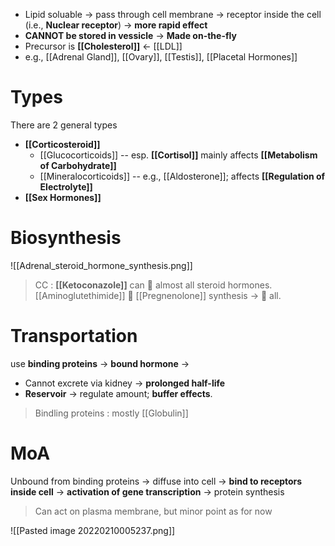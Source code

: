 - Lipid soluable → pass through cell membrane → receptor inside the cell (i.e., **Nuclear receptor**) → **more rapid effect**
- **CANNOT be stored in vessicle** → **Made on-the-fly**
- Precursor is **[[Cholesterol]]** ← [[LDL]] 
- e.g., [[Adrenal Gland]], [[Ovary]], [[Testis]], [[Placetal Hormones]]

# Types
There are 2 general types
- **[[Corticosteroid]]**
	- [[Glucocorticoids]] -- esp. **[[Cortisol]]** mainly affects **[[Metabolism of Carbohydrate]]**
	- [[Mineralocorticoids]] -- e.g., [[Aldosterone]]; affects **[[Regulation of Electrolyte]]**
- **[[Sex Hormones]]**

# Biosynthesis

![[Adrenal_steroid_hormone_synthesis.png]]

> CC : **[[Ketoconazole]]** can  almost all steroid hormones. [[Aminoglutethimide]]  [[Pregnenolone]] synthesis →  all.

# Transportation
use **binding proteins** -> **bound hormone** ->
- Cannot excrete via kidney -> **prolonged half-life**
- **Reservoir** -> regulate amount; **buffer effects**.
> Bindling proteins : mostly [[Globulin]]

# MoA
Unbound from binding proteins -> diffuse into cell -> **bind to receptors inside cell** -> **activation of gene transcription** -> protein synthesis 

> Can act on plasma membrane, but minor point as for now

![[Pasted image 20220210005237.png]]